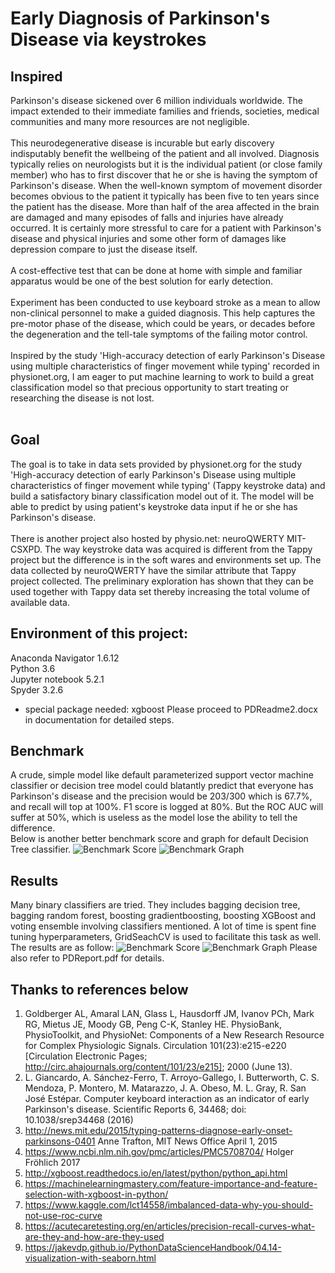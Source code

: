# Early Diagnosis of Parkinson's Disease via keystrokes
## Inspired
Parkinson's disease sickened over 6 million individuals worldwide. The impact extended to their immediate families and friends, societies, medical communities and many more resources are not negligible. <br><br>
This neurodegenerative disease is incurable but early discovery indisputably benefit the wellbeing of the patient and all involved. Diagnosis typically relies on neurologists but it is the individual patient (or close family member) who has to first discover that he or she is having the symptom of Parkinson's disease. When the well-known symptom of movement disorder becomes obvious to the patient it typically has been five to ten years since the patient has the disease. More than half of the area affected in the brain are damaged and many episodes of falls and injuries have already occurred. It is certainly more stressful to care for a patient with Parkinson's disease and physical injuries and some other form of damages like depression compare to just the disease itself.<br><br>
A cost-effective test that can be done at home with simple and familiar apparatus would be one of the best solution for early detection.<br><br>
Experiment has been conducted to use keyboard stroke as a mean to allow non-clinical personnel to make a guided diagnosis. This help captures the pre-motor phase of the disease, which could be years, or decades before the degeneration and the tell-tale symptoms of the failing motor control. <br><br>
Inspired by the study 'High-accuracy detection of early Parkinson's Disease using multiple characteristics of finger movement while typing' recorded in physionet.org, I am eager to put machine learning to work to build a great classification model so that precious opportunity to start treating or researching the disease is not lost.<br><br>
## Goal
The goal is to take in data sets provided by physionet.org for the study 'High-accuracy detection of early Parkinson's Disease using multiple characteristics of finger movement while typing' (Tappy keystroke data) and build a satisfactory binary classification model out of it. The model will be able to predict by using patient's keystroke data input if he or she has Parkinson's disease. 
<br><br>
There is another project also hosted by physio.net: neuroQWERTY MIT-CSXPD. The way keystroke data was acquired is different from the Tappy project but the difference is in the soft wares and environments set up. The data collected by neuroQWERTY have the similar attribute that Tappy project collected. The preliminary exploration has shown that they can be used together with Tappy data set thereby increasing the total volume of available data. 
## Environment of this project:
Anaconda Navigator 1.6.12<br>
Python 3.6<br>
Jupyter notebook 5.2.1<br>
Spyder 3.2.6 <br>
* special package needed: xgboost
Please proceed to PDReadme2.docx in documentation for detailed steps.
## Benchmark
A crude, simple model like default parameterized support vector machine classifier or decision tree model could blatantly predict that everyone has Parkinson's disease and the precision would be 203/300 which is 67.7%, and recall will top at 100%. F1 score is logged at 80%. But the ROC AUC will suffer at 50%, which is useless as the model lose the ability to tell the difference. <br>
Below is another better benchmark score and graph for default Decision Tree classifier.
![Benchmark Score](https://github.com/cteeeri/parkinson_keystroke/blob/master/doccs/benchmark_score.png)
![Benchmark Graph](https://github.com/cteeeri/parkinson_keystroke/blob/master/doccs/benchmark_graph.png)

## Results
Many binary classifiers are tried. They includes bagging decision tree, bagging random forest, boosting gradientboosting, boosting XGBoost and voting ensemble involving classifiers mentioned. A lot of time is spent fine tuning hyperparameters, GridSeachCV is used to facilitate this task as well.
The results are as follow:
![Benchmark Score](https://github.com/cteeeri/parkinson_keystroke/blob/master/doccs/models_score.png)
![Benchmark Graph](https://github.com/cteeeri/parkinson_keystroke/blob/master/doccs/vc_model_graph.png)
Please also refer to PDReport.pdf for details.

## Thanks to references below
1.	Goldberger AL, Amaral LAN, Glass L, Hausdorff JM, Ivanov PCh, Mark RG, Mietus JE, Moody GB, Peng C-K, Stanley HE. PhysioBank, PhysioToolkit, and PhysioNet: Components of a New Research Resource for Complex Physiologic Signals. Circulation 101(23):e215-e220 [Circulation Electronic Pages; http://circ.ahajournals.org/content/101/23/e215]; 2000 (June 13). <br>
2.	L. Giancardo, A. Sánchez-Ferro, T. Arroyo-Gallego, I. Butterworth, C. S. Mendoza, P. Montero, M. Matarazzo, J. A. Obeso, M. L. Gray, R. San José Estépar. Computer keyboard interaction as an indicator of early Parkinson's disease. Scientific Reports 6, 34468; doi: 10.1038/srep34468 (2016)
3.	http://news.mit.edu/2015/typing-patterns-diagnose-early-onset-parkinsons-0401
Anne Trafton, MIT News Office
April 1, 2015 <br>
4.	https://www.ncbi.nlm.nih.gov/pmc/articles/PMC5708704/
Holger Fröhlich
2017<br>
5.	http://xgboost.readthedocs.io/en/latest/python/python_api.html<br>
6.	https://machinelearningmastery.com/feature-importance-and-feature-selection-with-xgboost-in-python/<br>
7.	https://www.kaggle.com/lct14558/imbalanced-data-why-you-should-not-use-roc-curve<br>
8.	https://acutecaretesting.org/en/articles/precision-recall-curves-what-are-they-and-how-are-they-used<br>
9.	https://jakevdp.github.io/PythonDataScienceHandbook/04.14-visualization-with-seaborn.html<br>


